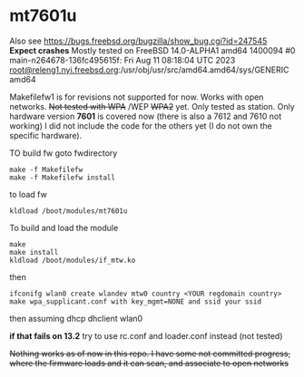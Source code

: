 # mt7601u
Also see https://bugs.freebsd.org/bugzilla/show_bug.cgi?id=247545
**Expect crashes** Mostly tested on 
FreeBSD 14.0-ALPHA1 amd64 1400094 #0 main-n264678-136fc495615f: Fri Aug 11 08:18:04 UTC 2023     root@releng1.nyi.freebsd.org:/usr/obj/usr/src/amd64.amd64/sys/GENERIC amd64

Makefilefw1  is for revisions not supported for now.
Works with open networks. ~~Not tested with WPA~~  /WEP ~~WPA2~~ yet. Only tested as station. 
Only hardware version 
**7601** is covered now (there is also a 7612 and 7610 not working) 
I did not include the code for the others yet (I do not own the specific hardware).

TO build fw goto fwdirectory
```
make -f Makefilefw
make -f Makefilefw install
```
to load fw 
```
kldload /boot/modules/mt7601u 
```
To build and load the module
```
make
make install
kldload /boot/modules/if_mtw.ko
```

then 

``` 
ifconifg wlan0 create wlandev mtw0 country <YOUR regdomain country>
make wpa_supplicant.conf with key_mgmt=NONE and ssid your ssid
```
then assuming dhcp dhclient wlan0

**if that fails on 13.2** try to use rc.conf and loader.conf instead (not tested)

~~Nothing works as of now in this repo. I have some not committed progress, where the firmware loads and it can scan, and associate to open networks~~
